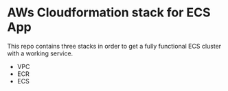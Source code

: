 # AWs Cloudformation stack for ECS App
This repo contains three stacks in order to get a fully functional ECS cluster with a working service.
- VPC
- ECR 
- ECS

